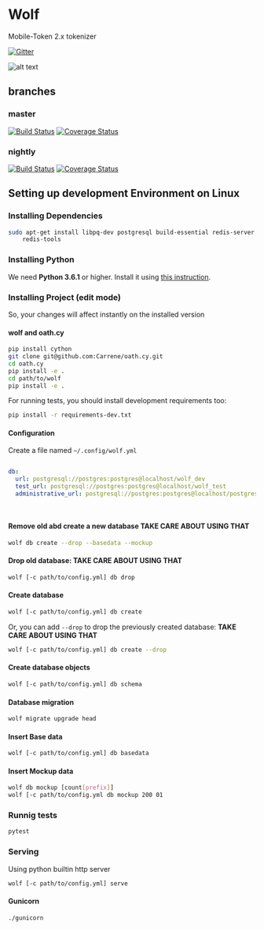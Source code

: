 # Wolf

Mobile-Token 2.x tokenizer

[![Gitter](https://img.shields.io/gitter/room/Carrene/Mobile-Token.svg)](https://gitter.im/Carrene/Mobile-Token)

![alt text](https://static.carrene.com/images/wolf.jpg "Wolf")

branches
--------

### master

[![Build Status](https://travis-ci.com/Carrene/wolf.svg?token=eprq9y92Aqggf5smZccy&branch=master)](https://travis-ci.com/Carrene/wolf)
[![Coverage Status](https://coveralls.io/repos/github/Carrene/wolf/badge.svg?branch=master&t=FNpdQh)](https://coveralls.io/github/Carrene/wolf?branch=master)

### nightly

[![Build Status](https://travis-ci.com/Carrene/wolf.svg?token=eprq9y92Aqggf5smZccy&branch=nightly)](https://travis-ci.com/Carrene/wolf)
[![Coverage Status](https://coveralls.io/repos/github/Carrene/wolf/badge.svg?branch=nightly&t=FNpdQh)](https://coveralls.io/github/Carrene/wolf?branch=nightly)


Setting up development Environment on Linux
----------------------------------

### Installing Dependencies

```bash
sudo apt-get install libpq-dev postgresql build-essential redis-server \
    redis-tools
```

### Installing Python

We need **Python 3.6.1** or higher.
Install it using [this instruction](https://docs.python.org/3/using/index.html).


### Installing Project (edit mode)

So, your changes will affect instantly on the installed version

#### wolf and oath.cy

```bash
pip install cython
git clone git@github.com:Carrene/oath.cy.git
cd oath.cy
pip install -e .
cd path/to/wolf
pip install -e .
```

For running tests, you should install development requirements too:

```bash
pip install -r requirements-dev.txt
```

#### Configuration

Create a file named `~/.config/wolf.yml`

```yaml

db:
  url: postgresql://postgres:postgres@localhost/wolf_dev
  test_url: postgresql://postgres:postgres@localhost/wolf_test
  administrative_url: postgresql://postgres:postgres@localhost/postgres
   
   
```

#### Remove old abd create a new database **TAKE CARE ABOUT USING THAT**

```bash
wolf db create --drop --basedata --mockup
```

#### Drop old database: **TAKE CARE ABOUT USING THAT**

```bash
wolf [-c path/to/config.yml] db drop
```

#### Create database

```bash
wolf [-c path/to/config.yml] db create
```

Or, you can add `--drop` to drop the previously created database: **TAKE CARE ABOUT USING THAT**

```bash
wolf [-c path/to/config.yml] db create --drop
```

#### Create database objects

```bash
wolf [-c path/to/config.yml] db schema
```

#### Database migration

```bash
wolf migrate upgrade head
```

#### Insert Base data

```bash
wolf [-c path/to/config.yml] db basedata
```

#### Insert Mockup data

```bash
wolf db mockup [count[prefix]]
wolf [-c path/to/config.yml db mockup 200 01
```

### Runnig tests

```bash
pytest
```

### Serving

Using python builtin http server

```bash
wolf [-c path/to/config.yml] serve
``` 

#### Gunicorn

```bash
./gunicorn
```

